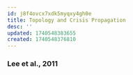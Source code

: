 ```yaml
---
id: j8f4ovcx7xdk5myqxy4gh0e
title: Topology and Crisis Propagation
desc: ''
updated: 1740548383655
created: 1740548376810
---
```

### Lee et al., 2011